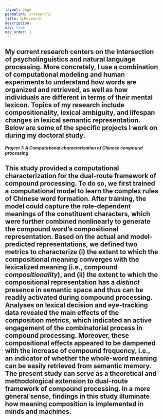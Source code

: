 ```yaml
---
layout: page
permalink: /research/
title: 💻Research
description:
nav: true
nav_order: 1
---
```


My current research centers on the intersection of psycholinguistics and natural language processing. More concretely, I use a combination of computational modeling and human experiments to understand how words are organized and retrieved, as well as how individuals are different in terms of their mental lexicon. Topics of my research include compositionality, lexical ambiguity, and lifespan changes in lexical semantic representation. Below are some of the specific projects I work on during my doctoral study.
---

##### **Project 1: A Computational characterization of Chinese compound processing**

This study provided a computational characterization for the dual-route framework of compound processing. To do so, we first trained a computational model to learn the complex rules of Chinese word formation. After training, the model could capture the role-dependent meanings of the constituent characters, which were further combined nonlinearly to generate the compound word’s compositional representation. Based on the actual and model-predicted representations, we defined two metrics to characterize (i) the extent to which the compositional meaning converges with the lexicalized meaning (i.e., compound **_compositionality_**), and (ii) the extent to which the compositional representation has a **_distinct_** presence in semantic space and thus can be readily activated during compound processing. Analyses on lexical decision and eye-tracking data revealed the main effects of the composition metrics, which indicated an active engagement of the combinatorial process in compound processing. Moreover, these compositional effects appeared to be dampened with the increase of compound frequency, i.e., an indicator of whether the whole-word meaning can be easily retrieved from semantic memory. The present study can serve as a theoretical and methodological extension to dual-route framework of compound processing. In a more general sense, findings in this study illuminate how meaning composition is implemented in minds and machines.
---
